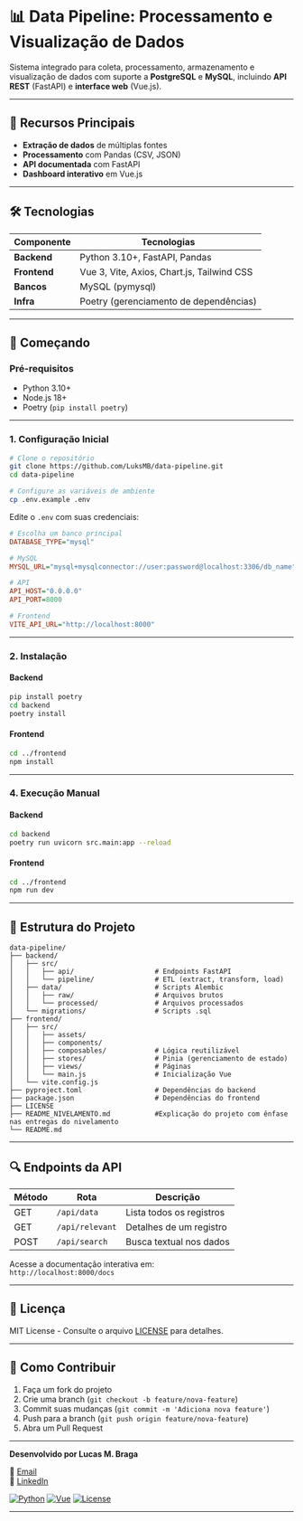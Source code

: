 # **📊 Data Pipeline: Processamento e Visualização de Dados**  

Sistema integrado para coleta, processamento, armazenamento e visualização de dados com suporte a **PostgreSQL** e **MySQL**, incluindo **API REST** (FastAPI) e **interface web** (Vue.js).

---

## 🌟 **Recursos Principais**
- **Extração de dados** de múltiplas fontes
- **Processamento** com Pandas (CSV, JSON)
- **API documentada** com FastAPI
- **Dashboard interativo** em Vue.js

---

## 🛠️ **Tecnologias**

| Componente       | Tecnologias                                                                 |
|------------------|-----------------------------------------------------------------------------|
| **Backend**      | Python 3.10+, FastAPI, Pandas                                               |
| **Frontend**     | Vue 3, Vite, Axios, Chart.js, Tailwind CSS                                  |
| **Bancos**       | MySQL (pymysql)                                                             |
| **Infra**        | Poetry (gerenciamento de dependências)                                      |

---

## 🚀 **Começando**

### **Pré-requisitos**
- Python 3.10+
- Node.js 18+
- Poetry (`pip install poetry`)

---

### **1. Configuração Inicial**

```bash
# Clone o repositório
git clone https://github.com/LuksMB/data-pipeline.git
cd data-pipeline

# Configure as variáveis de ambiente
cp .env.example .env
```

Edite o `.env` com suas credenciais:

```ini
# Escolha um banco principal
DATABASE_TYPE="mysql"

# MySQL
MYSQL_URL="mysql+mysqlconnector://user:password@localhost:3306/db_name"

# API
API_HOST="0.0.0.0"
API_PORT=8000

# Frontend
VITE_API_URL="http://localhost:8000"
```

---

### **2. Instalação**

#### **Backend**
```bash
pip install poetry
cd backend
poetry install
```

#### **Frontend**
```bash
cd ../frontend
npm install
```

---

### **4. Execução Manual**

#### **Backend**
```bash
cd backend
poetry run uvicorn src.main:app --reload
```

#### **Frontend**
```bash
cd ../frontend
npm run dev
```

---

## 📂 **Estrutura do Projeto**

```
data-pipeline/
├── backend/
│   ├── src/
│   │   ├── api/                    # Endpoints FastAPI
│   │   └── pipeline/               # ETL (extract, transform, load)
│   ├── data/                       # Scripts Alembic
│   │   ├── raw/                    # Arquivos brutos
│   │   └── processed/              # Arquivos processados
│   └── migrations/                 # Scripts .sql
├── frontend/
│   ├── src/
│   │   ├── assets/
│   │   ├── components/
│   │   ├── composables/            # Lógica reutilizável
│   │   ├── stores/                 # Pinia (gerenciamento de estado)
│   │   ├── views/                  # Páginas
│   │   └── main.js                 # Inicialização Vue
│   └── vite.config.js
├── pyproject.toml                  # Dependências do backend
├── package.json                    # Dependências do frontend
├── LICENSE
├── README_NIVELAMENTO.md           #Explicação do projeto com ênfase nas entregas do nivelamento
└── README.md
```

---

## 🔍 **Endpoints da API**

| Método | Rota               | Descrição                      |
|--------|--------------------|--------------------------------|
| GET    | `/api/data`        | Lista todos os registros       |
| GET    | `/api/relevant`    | Detalhes de um registro        |
| POST   | `/api/search`      | Busca textual nos dados        |

Acesse a documentação interativa em:  
`http://localhost:8000/docs`

---

## 📝 **Licença**

MIT License - Consulte o arquivo [LICENSE](LICENSE) para detalhes.

---

## 🤝 **Como Contribuir**

1. Faça um fork do projeto
2. Crie uma branch (`git checkout -b feature/nova-feature`)
3. Commit suas mudanças (`git commit -m 'Adiciona nova feature'`)
4. Push para a branch (`git push origin feature/nova-feature`)
5. Abra um Pull Request

---

**Desenvolvido por Lucas M. Braga**

📧 [Email](lucasmb.7@gmail.com)  
🔗 [LinkedIn](https://www.linkedin.com/in/lucas-braga-dev/)  

[![Python](https://img.shields.io/badge/Python-3.10+-blue)](https://python.org)
[![Vue](https://img.shields.io/badge/Vue.js-3.x-green)](https://vuejs.org)
[![License](https://img.shields.io/badge/License-MIT-red)](LICENSE)

---